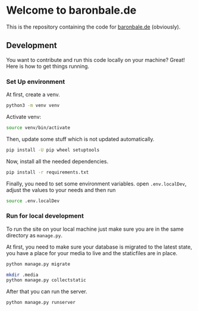 # Welcome to baronbale.de

This is the repository containing the code for [baronbale.de](https://baronbale.de) (obviously).

## Development

You want to contribute and run this code locally on your machine? Great! Here is how to get things running.

### Set Up environment

At first, create a venv.

```bash
python3 -m venv venv
```

Activate venv:

```bash
source venv/bin/activate
```

Then, update some stuff which is not updated automatically.

```bash
pip install -U pip wheel setuptools
```

Now, install all the needed dependencies.

```bash
pip install -r requirements.txt
```

Finally, you need to set some environment variables. open `.env.localDev`, adjust the values to your needs and then run

```bash
source .env.localDev
```

### Run for local development

To run the site on your local machine just make sure you are in the same directory as `manage.py`.

At first, you need to make sure your database is migrated to the latest state, you have a place for your media to live
and the staticfiles are in place.

```bash
python manage.py migrate

mkdir .media
python manage.py collectstatic
```

After that you can run the server.

```bash
python manage.py runserver
```
